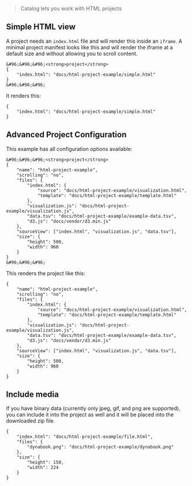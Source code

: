 > Catalog lets you work with HTML projects

## Simple HTML view

A project needs an `index.html` file and will render this inside an `iframe`. A minimal project manifest looks like this and will render the iframe at a default size and without allowing you to scroll content.

```code
&#96;&#96;&#96;<strong>project</strong>
{
    "index.html": "docs/html-project-example/simple.html"
}
&#96;&#96;&#96;
```

It renders this:

```project
{
    "index.html": "docs/html-project-example/simple.html"
}
```


## Advanced Project Configuration

This example has all configuration options available:

```code
&#96;&#96;&#96;<strong>project</strong>
{
    "name": "html-project-example",
    "scrolling": "no",
    "files": {
        "index.html": {
            "source": "docs/html-project-example/visualization.html",
            "template": "docs/html-project-example/template.html"
        },
        "visualization.js": "docs/html-project-example/visualization.js",
        "data.tsv": "docs/html-project-example/example-data.tsv",
        "d3.js": "docs/vendor/d3.min.js"
    },
    "sourceView": ["index.html", "visualization.js", "data.tsv"],
    "size": {
        "height": 500,
        "width": 960
    }
}
&#96;&#96;&#96;
```

This renders the project like this:

```project
{
    "name": "html-project-example",
    "scrolling": "no",
    "files": {
        "index.html": {
            "source": "docs/html-project-example/visualization.html",
            "template": "docs/html-project-example/template.html"
        },
        "visualization.js": "docs/html-project-example/visualization.js",
        "data.tsv": "docs/html-project-example/example-data.tsv",
        "d3.js": "docs/vendor/d3.min.js"
    },
    "sourceView": ["index.html", "visualization.js", "data.tsv"],
    "size": {
        "height": 500,
        "width": 960
    }
}
```


## Include media

If you have binary data (currently only jpeg, gif, and png are supported), you can include it into the project as well and it will be placed into the downloaded zip file.

```project
{
    "index.html": "docs/html-project-example/file.html",
    "files": {
        "dynabook.png": "docs/html-project-example/dynabook.png"
    },
    "size": {
        "height": 150,
        "width": 224
    }
}
```
